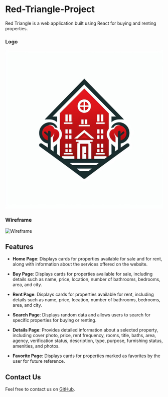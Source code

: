 # Red-Triangle-Project

Red Triangle is a web application built using React for buying and renting properties.

### Logo
![Logo](src/Component/assets/img/imageloooogo.png)

### Wireframe
![Wireframe](link_to_wireframe_image)

## Features

- **Home Page**: Displays cards for properties available for sale and for rent, along with information about the services offered on the website.
  
- **Buy Page**: Displays cards for properties available for sale, including details such as name, price, location, number of bathrooms, bedrooms, area, and city.

- **Rent Page**: Displays cards for properties available for rent, including details such as name, price, location, number of bathrooms, bedrooms, area, and city.

- **Search Page**: Displays random data and allows users to search for specific properties for buying or renting.

- **Details Page**: Provides detailed information about a selected property, including cover photo, price, rent frequency, rooms, title, baths, area, agency, verification status, description, type, purpose, furnishing status, amenities, and photos.

- **Favorite Page**: Displays cards for properties marked as favorites by the user for future reference.

## Contact Us

Feel free to contact us on [GitHub](https://github.com/Red-Triangle-Project).
